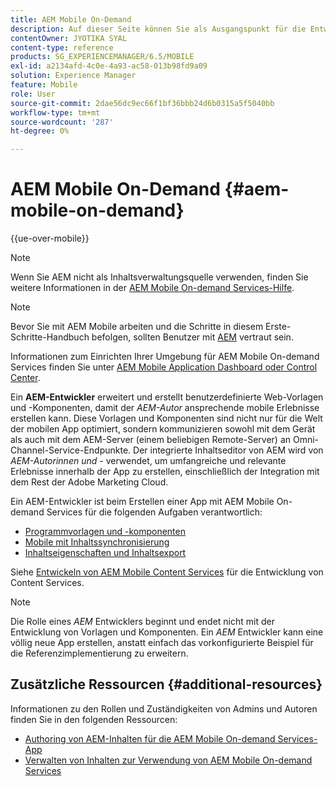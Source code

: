 ```yaml
---
title: AEM Mobile On-Demand
description: Auf dieser Seite können Sie als Ausgangspunkt für die Entwicklung einer On-Demand-Services-App mit AEM (Adobe Experience Manager) dienen. Auf der Seite werden die Themen behandelt, die für Entwicklerinnen und Entwickler einer App relevant sind.
contentOwner: JYOTIKA SYAL
content-type: reference
products: SG_EXPERIENCEMANAGER/6.5/MOBILE
exl-id: a2134afd-4c0e-4a93-ac58-013b98fd9a09
solution: Experience Manager
feature: Mobile
role: User
source-git-commit: 2dae56dc9ec66f1bf36bbb24d6b0315a5f5040bb
workflow-type: tm+mt
source-wordcount: '287'
ht-degree: 0%

---
```


# AEM Mobile On-Demand {#aem-mobile-on-demand}

{{ue-over-mobile}}

>[!NOTE]
>
>Wenn Sie AEM nicht als Inhaltsverwaltungsquelle verwenden, finden Sie weitere Informationen in der [AEM Mobile On-demand Services-Hilfe](https://helpx.adobe.com/digital-publishing-solution/topics.html).

>[!NOTE]
>
>Bevor Sie mit AEM Mobile arbeiten und die Schritte in diesem Erste-Schritte-Handbuch befolgen, sollten Benutzer mit [AEM](/help/sites-deploying/deploy.md) vertraut sein.
>
>Informationen zum Einrichten Ihrer Umgebung für AEM Mobile On-demand Services finden Sie unter [AEM Mobile Application Dashboard oder Control Center](/help/mobile/mobile-apps-ondemand-application-dashboard.md).

Ein **AEM-Entwickler** erweitert und erstellt benutzerdefinierte Web-Vorlagen und -Komponenten, damit der *AEM-Autor* ansprechende mobile Erlebnisse erstellen kann. Diese Vorlagen und Komponenten sind nicht nur für die Welt der mobilen App optimiert, sondern kommunizieren sowohl mit dem Gerät als auch mit dem AEM-Server (einem beliebigen Remote-Server) an Omni-Channel-Service-Endpunkte. Der integrierte Inhaltseditor von AEM wird von *AEM-Autorinnen und -* verwendet, um umfangreiche und relevante Erlebnisse innerhalb der App zu erstellen, einschließlich der Integration mit dem Rest der Adobe Marketing Cloud.

Ein AEM-Entwickler ist beim Erstellen einer App mit AEM Mobile On-demand Services für die folgenden Aufgaben verantwortlich:

* [Programmvorlagen und -komponenten](/help/mobile/app-templates-and-components1.md)
* [Mobile mit Inhaltssynchronisierung](/help/mobile/mobile-ondemand-contentsync.md)
* [Inhaltseigenschaften und Inhaltsexport](/help/mobile/on-demand-content-properties-exporting.md)

Siehe [Entwickeln von AEM Mobile Content Services](/help/mobile/developing-content-services.md) für die Entwicklung von Content Services.

>[!NOTE]
>
>Die Rolle eines *AEM* Entwicklers beginnt und endet nicht mit der Entwicklung von Vorlagen und Komponenten. Ein *AEM* Entwickler kann eine völlig neue App erstellen, anstatt einfach das vorkonfigurierte Beispiel für die Referenzimplementierung zu erweitern.

## Zusätzliche Ressourcen {#additional-resources}

Informationen zu den Rollen und Zuständigkeiten von Admins und Autoren finden Sie in den folgenden Ressourcen:

* [Authoring von AEM-Inhalten für die AEM Mobile On-demand Services-App](/help/mobile/mobile-apps-ondemand.md)
* [Verwalten von Inhalten zur Verwendung von AEM Mobile On-demand Services](/help/mobile/aem-mobile.md)
